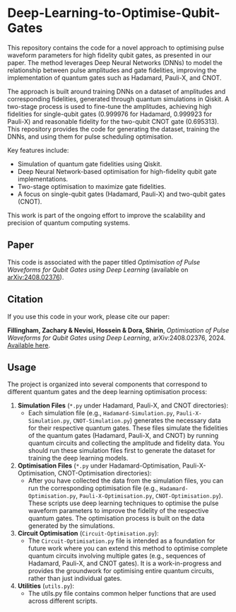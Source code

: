 # Deep-Learning-to-Optimise-Qubit-Gates
This repository contains the code for a novel approach to optimising pulse waveform parameters for high fidelity qubit gates, as presented in our paper. The method leverages Deep Neural Networks (DNNs) to model the relationship between pulse amplitudes and gate fidelities, improving the implementation of quantum gates such as Hadamard, Pauli-X, and CNOT.

The approach is built around training DNNs on a dataset of amplitudes and corresponding fidelities, generated through quantum simulations in Qiskit. A two-stage process is used to fine-tune the amplitudes, achieving high fidelities for single-qubit gates (0.999976 for Hadamard, 0.999923 for Pauli-X) and reasonable fidelity for the two-qubit CNOT gate (0.695313). This repository provides the code for generating the dataset, training the DNNs, and using them for pulse scheduling optimisation.

Key features include:
- Simulation of quantum gate fidelities using Qiskit.
- Deep Neural Network-based optimisation for high-fidelity qubit gate implementations.
- Two-stage optimisation to maximize gate fidelities.
- A focus on single-qubit gates (Hadamard, Pauli-X) and two-qubit gates (CNOT).

This work is part of the ongoing effort to improve the scalability and precision of quantum computing systems. 

## Paper

This code is associated with the paper titled *Optimisation of Pulse Waveforms for Qubit Gates using Deep Learning* (available on [arXiv:2408.02376](https://arxiv.org/abs/2408.02376)).

## Citation

If you use this code in your work, please cite our paper:

**Fillingham, Zachary & Nevisi, Hossein & Dora, Shirin**, *Optimisation of Pulse Waveforms for Qubit Gates using Deep Learning*, arXiv:2408.02376, 2024. [Available here](https://arxiv.org/abs/2408.02376).

## Usage
The project is organized into several components that correspond to different quantum gates and the deep learning optimisation process:

1. **Simulation Files** (`*.py` under Hadamard, Pauli-X, and CNOT directories):
   - Each simulation file (e.g., `Hadamard-Simulation.py`, `Pauli-X-Simulation.py`, `CNOT-Simulation.py`) generates the necessary data for their respective quantum gates. These files simulate the fidelities of the quantum gates (Hadamard, Pauli-X, and CNOT) by running quantum circuits and collecting the amplitude and fidelity data. You should run these simulation files first to generate the dataset for training the deep learning models.
2. **Optimisation Files** (`*.py` under Hadamard-Optimisation, Pauli-X-Optimisation, CNOT-Optimisation directories):
   - After you have collected the data from the simulation files, you can run the corresponding optimisation file (e.g., `Hadamard-Optimisation.py`, `Pauli-X-Optimisation.py`, `CNOT-Optimisation.py`). These scripts use deep learning techniques to optimise the pulse waveform parameters to improve the fidelity of the respective quantum gates. The optimisation process is built on the data generated by the simulations.
3. **Circuit Optimisation** (`Circuit-Optimisation.py`):
   - The `Circuit-Optimisation.py` file is intended as a foundation for future work where you can extend this method to optimise complete quantum circuits involving multiple gates (e.g., sequences of Hadamard, Pauli-X, and CNOT gates). It is a work-in-progress and provides the groundwork for optimising entire quantum circuits, rather than just individual gates.
4. **Utilities** (`utils.py`): 
   - The utils.py file contains common helper functions that are used across different scripts.
